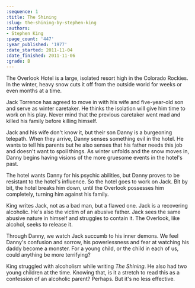 ```yaml
---
:sequence: 1
:title: The Shining
:slug: the-shining-by-stephen-king
:authors:
- Stephen King
:page_count: '447'
:year_published: '1977'
:date_started: 2011-11-04
:date_finished: 2011-11-06
:grade: B
---
```


The Overlook Hotel is a large, isolated resort high in the Colorado Rockies. In the winter, heavy snow cuts it off from the outside world for weeks or even months at a time.

Jack Torrence has agreed to move in with his wife and five-year-old son and serve as winter caretaker. He thinks the isolation will give him time to work on his play. Never mind that the previous caretaker went mad and killed his family before killing himself.

Jack and his wife don't know it, but their son Danny is a burgeoning telepath. When they arrive, Danny senses something evil in the hotel. He wants to tell his parents but he also senses that his father needs this job and doesn't want to spoil things. As winter unfolds and the snow moves in, Danny begins having visions of the more gruesome events in the hotel's past. 

The hotel wants Danny for his psychic abilities, but Danny proves to be resistant to the hotel's influence. So the hotel goes to work on Jack. Bit by bit, the hotel breaks him down, until the Overlook possesses him completely, turning him against his family.

King writes Jack, not as a bad man, but a flawed one. Jack is a recovering alcoholic. He's also the victim of an abusive father. Jack sees the same abusive nature in himself and struggles to contain it. The Overlook, like alcohol, seeks to release it. 

Through Danny, we watch Jack succumb to his inner demons. We feel Danny's confusion and sorrow, his powerlessness and fear at watching his daddy become a monster. For a young child, or the child in each of us, could anything be more terrifying?

King struggled with alcoholism while writing _The Shining_.  He also had two young children at the time. Knowing that, is it a stretch to read this as a confession of an alcoholic parent? Perhaps. But it's no less effective.


